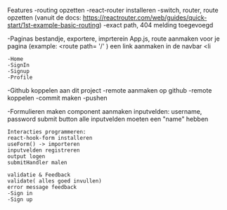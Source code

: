 Features 
-routing opzetten
    -react-router installeren
    -switch, router, route opzetten (vanuit de docs: https://reactrouter.com/web/guides/quick-start/1st-example-basic-routing)
    -exact path, 404 melding toegevoegd
    
-Paginas
bestandje, 
exportere, 
imprterein App.js,
route aanmaken voor je pagina (example: <route path= '/' )
een link aanmaken in de navbar <li 

    -Home
    -SignIn
    -Signup
    -Profile

-Github koppelen aan dit project
    -remote aanmaken op github
    -remote koppelen
    -commit maken
    -pushen
    
-Formulieren maken
    component aanmaken
    inputvelden: username, password
    submit button
    alle inputvelden moeten een "name" hebben
    
    Interacties programmeren:
    react-hook-form installeren
    useForm() -> importeren
    inputvelden registreren
    output logen
    submitHandler malen
    
    validatie & Feedback
    validate( alles goed invullen)
    error message feedback
    -Sign in 
    -Sign up    
        
    
    
    